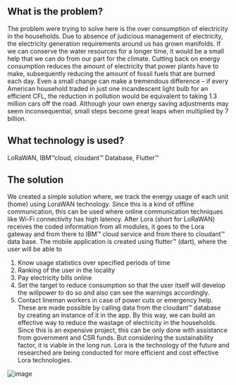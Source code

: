 ## What is the problem?
The problem were trying to solve here is the over consumption of electricity in the households. Due to absence of judicious management of electricity, the electricity generation requirements around us has grown manifolds. If we can conserve the water resources for a longer time, it would be a small help that we can do from our part for the climate. 
Cutting back on energy consumption reduces the amount of electricity that power plants have to make, subsequently reducing the amount of fossil fuels that are burned each day. Even a small change can make a tremendous difference – if every American household traded in just one incandescent light bulb for an efficient CFL, the reduction in pollution would be equivalent to taking 1.3 million cars off the road.
 Although your own energy saving adjustments may seem inconsequential, small steps become great leaps when multiplied by 7 billion.


## What technology is used?
LoRaWAN, IBM™cloud, cloudant™ Database, Flutter™

## The solution
We created a simple solution where, we track the energy usage of each unit (home) using LoraWAN technology. Since this is a kind of offline communication, this can be used where online communication techniques like Wi-Fi connectivity has high latency. 
After Lora (short for LoRaWAN) receives the coded information from all modules, it goes to the Lora gateway and from there to IBM™ cloud service and from there to cloudant™ data base.
The mobile application is created using flutter™ (dart), where the user will be able to 
1.	Know usage statistics over specified periods of time
2.	Ranking of the user in the locality
3.	Pay electricity bills online
4.	Set the target to reduce consumption so that the user itself will develop the willpower to do so and also can see the warnings accordingly.
5.	Contact lineman workers in case of power cuts or emergency help.
These are made possible by calling data from the cloudant™ database by creating an instance of it in the app. By this way, we can build an effective way to reduce the wastage of electricity in the households.
Since this is an expensive project, this can be only done with assistance from government and CSR funds. But considering the sustainability factor, it is viable in the long run. Lora is the technology of the future and researched are being conducted for more efficient and cost effective Lora technologies. 

![image](https://user-images.githubusercontent.com/65534301/122575619-903f9c80-d06e-11eb-979b-25c03ad838b4.png)
